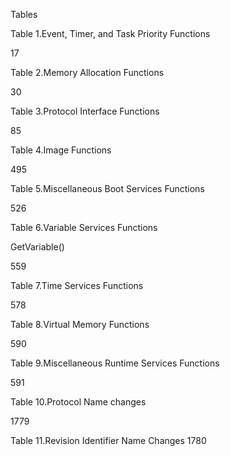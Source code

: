 Tables

Table 1.Event, Timer, and Task Priority Functions

17

Table 2.Memory Allocation Functions

30

Table 3.Protocol Interface Functions

85

Table 4.Image Functions

495

Table 5.Miscellaneous Boot Services Functions

526

Table 6.Variable Services Functions

GetVariable()

559

Table 7.Time Services Functions

578

Table 8.Virtual Memory Functions

590

Table 9.Miscellaneous Runtime Services Functions

591

Table 10.Protocol Name changes

1779

Table 11.Revision Identifier Name Changes 1780
